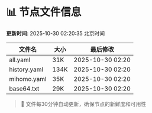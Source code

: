 # 📊 节点文件信息

**更新时间**: 2025-10-30 02:20:35 北京时间

| 文件名 | 大小 | 最后修改 |
|--------|------|----------|
| all.yaml | 31K | 2025-10-30 02:20 |
| history.yaml | 134K | 2025-10-30 02:20 |
| mihomo.yaml | 35K | 2025-10-30 02:20 |
| base64.txt | 29K | 2025-10-30 02:20 |

> 🔄 文件每30分钟自动更新，确保节点的新鲜度和可用性
